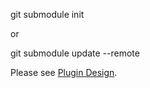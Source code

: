 
git submodule init 

or

git submodule update --remote

Please see [Plugin Design](https://github.com/emqtt/emqttd/wiki/Plugin%20Design).
